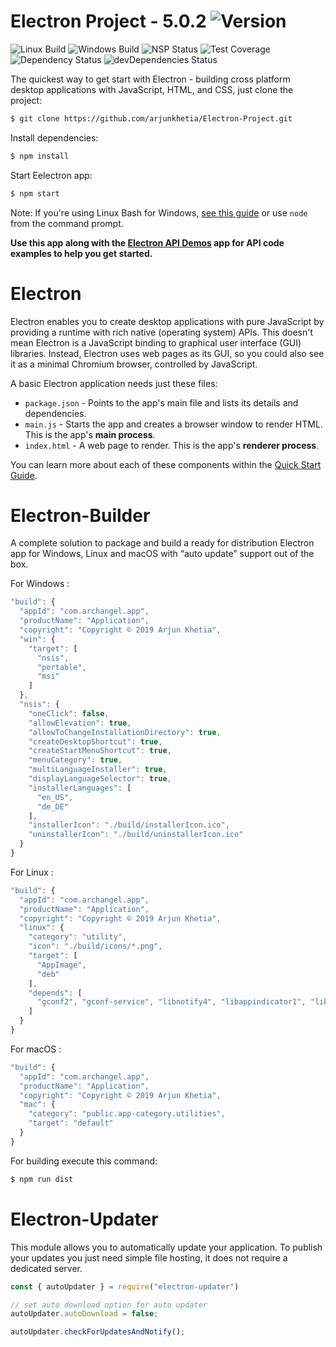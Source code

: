 # Electron Project - 5.0.2   ![Version][version-image]

![Linux Build][linuxbuild-image]
![Windows Build][windowsbuild-image]
![NSP Status][nspstatus-image]
![Test Coverage][coverage-image]
![Dependency Status][dependency-image]
![devDependencies Status][devdependency-image]

The quickest way to get start with Electron - building cross platform desktop applications with JavaScript, HTML, and CSS, just clone the project:

```bash
$ git clone https://github.com/arjunkhetia/Electron-Project.git
```

Install dependencies:

```bash
$ npm install
```

Start Eelectron app:

```bash
$ npm start
```

Note: If you're using Linux Bash for Windows, [see this guide](https://www.howtogeek.com/261575/how-to-run-graphical-linux-desktop-applications-from-windows-10s-bash-shell/) or use `node` from the command prompt.

**Use this app along with the [Electron API Demos](https://electronjs.org/#get-started) app for API code examples to help you get started.**

# Electron

Electron enables you to create desktop applications with pure JavaScript by providing a runtime with rich native (operating system) APIs. This doesn't mean Electron is a JavaScript binding to graphical user interface (GUI) libraries. Instead, Electron uses web pages as its GUI, so you could also see it as a minimal Chromium browser, controlled by JavaScript.

A basic Electron application needs just these files:

- `package.json` - Points to the app's main file and lists its details and dependencies.
- `main.js` - Starts the app and creates a browser window to render HTML. This is the app's **main process**.
- `index.html` - A web page to render. This is the app's **renderer process**.

You can learn more about each of these components within the [Quick Start Guide](https://electronjs.org/docs/tutorial/quick-start).

# Electron-Builder

A complete solution to package and build a ready for distribution Electron app for Windows, Linux and macOS with “auto update” support out of the box.

For Windows :

```js
"build": {
  "appId": "com.archangel.app",
  "productName": "Application",
  "copyright": "Copyright © 2019 Arjun Khetia",
  "win": {
    "target": [
      "nsis",
      "portable",
      "msi"
    ]
  },
  "nsis": {
    "oneClick": false,
    "allowElevation": true,
    "allowToChangeInstallationDirectory": true,
    "createDesktopShortcut": true,
    "createStartMenuShortcut": true,
    "menuCategory": true,
    "multiLanguageInstaller": true,
    "displayLanguageSelector": true,
    "installerLanguages": [
      "en_US",
      "de_DE"
    ],
    "installerIcon": "./build/installerIcon.ico",
    "uninstallerIcon": "./build/uninstallerIcon.ico"
  }
}
```

For Linux :

```js
"build": {
  "appId": "com.archangel.app",
  "productName": "Application",
  "copyright": "Copyright © 2019 Arjun Khetia",
  "linux": {
    "category": "utility",
    "icon": "./build/icons/*.png",
    "target": [
      "AppImage",
      "deb"
    ],
    "depends": [
      "gconf2", "gconf-service", "libnotify4", "libappindicator1", "libxtst6", "libnss3"
    ]
  }
}
```

For macOS :

```js
"build": {
  "appId": "com.archangel.app",
  "productName": "Application",
  "copyright": "Copyright © 2019 Arjun Khetia",
  "mac": {
    "category": "public.app-category.utilities",
    "target": "default"
  }
}
```

For building execute this command:

```bash
$ npm run dist
```

# Electron-Updater

This module allows you to automatically update your application. To publish your updates you just need simple file hosting, it does not require a dedicated server.

```js
const { autoUpdater } = require("electron-updater")

// set auto download option for auto updater
autoUpdater.autoDownload = false;

autoUpdater.checkForUpdatesAndNotify();
```

[version-image]: https://img.shields.io/badge/Version-1.0.0-orange.svg
[linuxbuild-image]: https://img.shields.io/badge/Linux-passing-brightgreen.svg
[windowsbuild-image]: https://img.shields.io/badge/Windows-passing-brightgreen.svg
[nspstatus-image]: https://img.shields.io/badge/nsp-no_known_vulns-blue.svg
[coverage-image]: https://img.shields.io/coveralls/expressjs/express/master.svg
[dependency-image]: https://img.shields.io/badge/dependencies-up_to_date-brightgreen.svg
[devdependency-image]: https://img.shields.io/badge/devdependencies-up_to_date-yellow.svg
